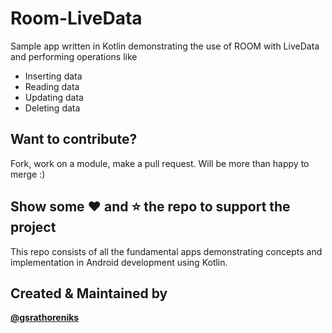 # Room-LiveData
Sample app written in Kotlin demonstrating the use of ROOM with LiveData and performing operations like
- Inserting data
- Reading data
- Updating data
- Deleting data



## Want to contribute?
Fork, work on a module, make a pull request. Will be more than happy to merge :)


## Show some ❤️ and ⭐ the repo to support the project
This repo consists of all the fundamental apps demonstrating concepts and implementation in Android development using Kotlin.


## Created & Maintained by
<b><a href="https://github.com/gsrathoreniks">@gsrathoreniks</a></b>

